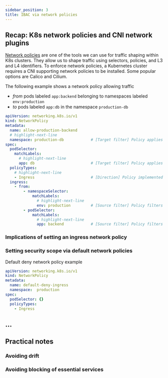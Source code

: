```yaml
---
sidebar_position: 3
title: IBAC via network policies
---
```


## Recap: K8s network policies and CNI network plugins

[Network policies](https://kubernetes.io/docs/concepts/services-networking/network-policies/) are one of the tools we
can use for traffic shaping within K8s clusters. They allow us to shape traffic using selectors, policies, and L3
and L4 identifiers. To enforce network policies, a Kubernetes cluster requires a CNI supporting network policies to be
installed. Some popular options are Calico and Cilium.

The following example shows a network policy allowing traffic

- _from_ pods labeled `app:backend` belonging to namespaces labeled `env:production`
- _to_ pods labeled `app:db` in the namespace  `production-db`

```yaml
apiVersion: networking.k8s.io/v1
kind: NetworkPolicy
metadata:
  name: allow-production-backend
  # highlight-next-line
  namespace: production-db            # [Target filter] Policy applies to target pods in this namespace
spec:
  podSelector:
    matchLabels:
      # highlight-next-line
      app: db                         # [Target filter] Policy applies to target pods with this label
  policyTypes:
    # highlight-next-line
    - Ingress                         # [Direction] Policy implemented as a filter on incoming connections
  ingress:
    - from:
        - namespaceSelector:
            matchLabels:
              # highlight-next-line
              env: production         # [Source filter] Policy filters source pods from namespaces with this label
        - podSelector:
            matchLabels:
              # highlight-next-line
              app: backend            # [Source filter] Policy filters source pods from with this label
```

### Implications of setting an ingress network policy


### Setting security scope via default network policies

Default deny network policy example
```yaml
apiVersion: networking.k8s.io/v1
kind: NetworkPolicy
metadata:
  name: default-deny-ingress
  namespace:  production
spec:
  podSelector: {}
  policyTypes:
    - Ingress
```
## …

## Practical notes

### Avoiding drift

### Avoiding blocking of essential services